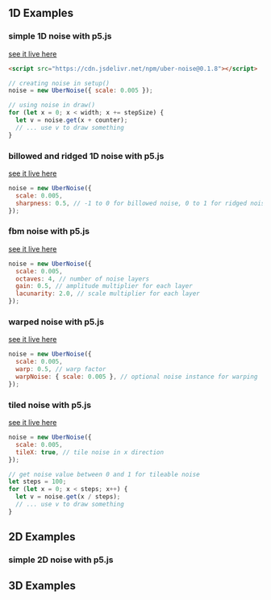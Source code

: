 ## 1D Examples

### simple 1D noise with p5.js

[see it live here](https://flo-bit.github.io/uber-noise/examples/1D/p5-simple-1D-noise.html)

```html
<script src="https://cdn.jsdelivr.net/npm/uber-noise@0.1.8"></script>
```

```javascript
// creating noise in setup()
noise = new UberNoise({ scale: 0.005 });

// using noise in draw()
for (let x = 0; x < width; x += stepSize) {
  let v = noise.get(x + counter);
  // ... use v to draw something
}
```

### billowed and ridged 1D noise with p5.js

[see it live here](https://flo-bit.github.io/uber-noise/examples/1D/p5-billowed-rigded-1D-noise.html)

```javascript
noise = new UberNoise({
  scale: 0.005,
  sharpness: 0.5, // -1 to 0 for billowed noise, 0 to 1 for ridged noise
});
```

### fbm noise with p5.js

[see it live here](https://flo-bit.github.io/uber-noise/examples/1D/p5-fbm-1D-noise.html)

```javascript
noise = new UberNoise({
  scale: 0.005,
  octaves: 4, // number of noise layers
  gain: 0.5, // amplitude multiplier for each layer
  lacunarity: 2.0, // scale multiplier for each layer
});
```

### warped noise with p5.js

[see it live here](https://flo-bit.github.io/uber-noise/examples/1D/p5-warped-1D-noise.html)

```javascript
noise = new UberNoise({
  scale: 0.005,
  warp: 0.5, // warp factor
  warpNoise: { scale: 0.005 }, // optional noise instance for warping
});
```

### tiled noise with p5.js

[see it live here](https://flo-bit.github.io/uber-noise/examples/1D/p5-tileable-1D-noise.html)

```javascript
noise = new UberNoise({
  scale: 0.005,
  tileX: true, // tile noise in x direction
});

// get noise value between 0 and 1 for tileable noise
let steps = 100;
for (let x = 0; x < steps; x++) {
  let v = noise.get(x / steps);
  // ... use v to draw something
}
```

## 2D Examples

### simple 2D noise with p5.js

## 3D Examples
